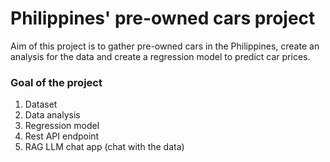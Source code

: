 # Philippines' pre-owned cars project

Aim of this project is to gather pre-owned cars in the Philippines, create an analysis for the data and create a regression model to predict car prices.

### Goal of the project
1. Dataset
2. Data analysis
3. Regression model
4. Rest API endpoint
5. RAG LLM chat app (chat with the data)